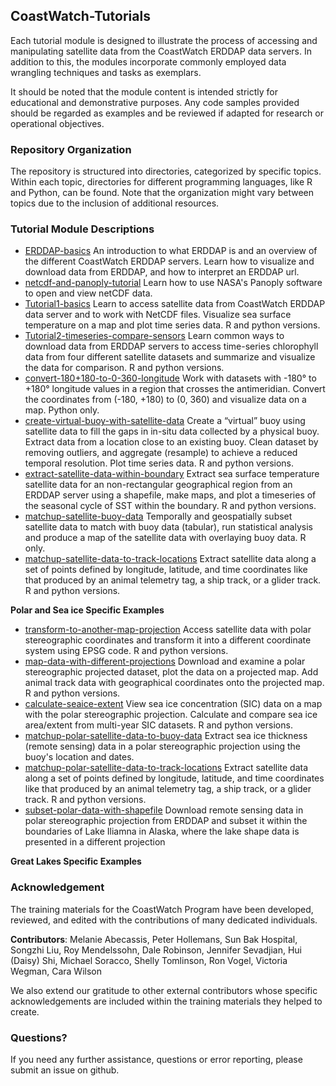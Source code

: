 ## CoastWatch-Tutorials

Each tutorial module is designed to illustrate the process of accessing and manipulating satellite data from the CoastWatch ERDDAP data servers. In addition to this, the modules incorporate commonly employed data wrangling techniques and tasks as exemplars. 

It should be noted that the module content is intended strictly for educational and demonstrative purposes. Any code samples provided should be regarded as examples and be reviewed if adapted for research or operational objectives.

### Repository Organization
The repository is structured into directories, categorized by specific topics. Within each topic, directories for different programming languages, like R and Python, can be found. Note that the organization might vary between topics due to the inclusion of additional resources.


### Tutorial Module Descriptions

* [ERDDAP-basics](ERDDAP-basics)
An introduction to what ERDDAP is and an overview of the different CoastWatch ERDDAP servers.  Learn how to visualize and download data from ERDDAP, and how to interpret an ERDDAP url.
* [netcdf-and-panoply-tutorial](netcdf-and-panoply-tutorial)
Learn how to use NASA's Panoply software to open and view netCDF data. 
* [Tutorial1-basics](Tutorial1-basics) 
Learn to access satellite data from CoastWatch ERDDAP data server and to work with NetCDF files.  Visualize sea surface temperature on a map and plot time series data. R and python versions. 
* [Tutorial2-timeseries-compare-sensors](Tutorial2-timeseries-compare-sensors)
Learn common ways to download data from ERDDAP servers to access time-series chlorophyll data from four different satellite datasets and summarize and visualize the data for comparison. R and python versions. 
* [convert-180+180-to-0-360-longitude](convert-180+180-to-0-360-longitude)
Work with datasets with -180&deg; to +180&deg; longitude values in a region that crosses the antimeridian.  Convert the coordinates from (-180, +180) to (0, 360)  and visualize data on a map. Python only. 
* [create-virtual-buoy-with-satellite-data](create-virtual-buoy-with-satellite-data)
  Create a “virtual” buoy using satellite data to fill the gaps in in-situ data collected by a physical buoy. Extract data from a location close to an existing buoy.  Clean dataset by removing outliers, and aggregate (resample) to achieve a reduced temporal resolution.  Plot time series data. R and python versions. 
* [extract-satellite-data-within-boundary](extract-satellite-data-within-boundary)
  Extract sea surface temperature satellite data for an non-rectangular geographical region from an ERDDAP server using a shapefile, make maps, and plot a timeseries of the seasonal cycle of SST within the boundary. R and python versions. 
* [matchup-satellite-buoy-data](matchup-satellite-buoy-data)
  Temporally and geospatially subset satellite data to match with buoy data (tabular), run statistical analysis and produce a map of the satellite data with overlaying buoy data. R only. 
* [matchup-satellite-data-to-track-locations](matchup-satellite-data-to-track-locations)
  Extract satellite data along a set of points defined by longitude, latitude, and time coordinates like that produced by an animal telemetry tag, a ship track, or a glider track. R and python versions.
  
__Polar and Sea ice Specific Examples__

* [transform-to-another-map-projection](transform-to-another-map-projection)
  	Access satellite data with polar stereographic coordinates and transform it into a different coordinate system using EPSG code. R and python versions. 
* [map-data-with-different-projections](map-data-with-different-projections)
  Download and examine a polar stereographic projected dataset, plot the data on a projected map.  Add animal track data with geographical coordinates onto the projected map. R and python versions. 
* [calculate-seaice-extent](calculate-seaice-extent)
  View sea ice concentration (SIC) data on a map with the polar stereographic projection.  Calculate and compare sea ice area/extent from multi-year SIC datasets. R and python versions. 
* [matchup-polar-satellite-data-to-buoy-data](matchup-polar-satellite-data-to-buoy-data)
   Extract sea ice thickness (remote sensing) data in a polar stereographic projection using the buoy's location and dates.
* [matchup-polar-satellite-data-to-track-locations](matchup-satellite-data-to-track-locations)
  Extract satellite data along a set of points defined by longitude, latitude, and time coordinates like that produced by an animal telemetry tag, a ship track, or a glider track. R and python versions.
* [subset-polar-data-with-shapefile](subset-polar-data-with-shapefile)
  Download remote sensing data in polar stereographic projection from ERDDAP and subset it within the boundaries of Lake Iliamna in Alaska, where the lake shape data is presented in a different projection

__Great Lakes Specific Examples__



### Acknowledgement

The training materials for the CoastWatch Program have been developed, reviewed, and edited with the contributions of many dedicated individuals.

__Contributors__: Melanie Abecassis, Peter Hollemans, Sun Bak Hospital, Songzhi Liu, Roy Mendelssohn, Dale Robinson, Jennifer Sevadjian, Hui (Daisy) Shi, Michael Soracco, Shelly Tomlinson, Ron Vogel, Victoria Wegman, Cara Wilson  


We also extend our gratitude to other external contributors whose specific acknowledgements are included within the training materials they helped to create.
### Questions?

If you need any further assistance, questions or error reporting, please submit an issue on github.


